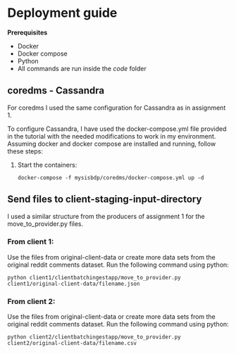 # Deployment guide

__Prerequisites__

* Docker
* Docker compose
* Python
* All commands are run inside the _code_ folder

## coredms - Cassandra

For coredms I used the same configuration for Cassandra as in assignment 1. 

To configure Cassandra, I have used the docker-compose.yml file provided in the tutorial
with the needed modifications to work in my environment. Assuming docker and docker compose
are installed and running, follow these steps:

1. Start the containers:
    ```
   docker-compose -f mysisbdp/coredms/docker-compose.yml up -d
    ```

## Send files to client-staging-input-directory
I used a similar structure from the producers of assignment 1 for the move_to_provider.py files.
### From client 1:
Use the files from original-client-data or create more data sets from the original reddit comments dataset.
Run the following command using python:
```shell
python client1/clientbatchingestapp/move_to_provider.py client1/original-client-data/filename.json
```
### From client 2:
Use the files from original-client-data or create more data sets from the original reddit comments dataset.
Run the following command using python:
```shell
python client2/clientbatchingestapp/move_to_provider.py client2/original-client-data/filename.csv
```

